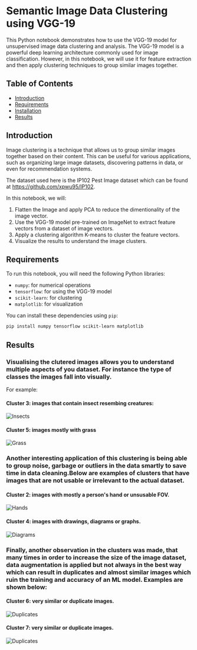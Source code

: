 # Semantic Image Data Clustering using VGG-19

This Python notebook demonstrates how to use the VGG-19 model for unsupervised image data clustering and analysis. The VGG-19 model is a powerful deep learning architecture commonly used for image classification. However, in this notebook, we will use it for feature extraction and then apply clustering techniques to group similar images together.

## Table of Contents

- [Introduction](#introduction)
- [Requirements](#requirements)
- [Installation](#installation)
- [Results](#results)

## Introduction

Image clustering is a technique that allows us to group similar images together based on their content. This can be useful for various applications, such as organizing large image datasets, discovering patterns in data, or even for recommendation systems.

The dataset used here is the IP102 Pest Image dataset which can be found at https://github.com/xpwu95/IP102.

In this notebook, we will:

1. Flatten the Image and apply PCA to reduce the dimentionality of the image vector.
2. Use the VGG-19 model pre-trained on ImageNet to extract feature vectors from a dataset of image vectors.
3. Apply a clustering algorithm K-means to cluster the feature vectors.
4. Visualize the results to understand the image clusters.

## Requirements

To run this notebook, you will need the following Python libraries:

- `numpy`: for numerical operations
- `tensorflow`: for using the VGG-19 model
- `scikit-learn`: for clustering
- `matplotlib`: for visualization

You can install these dependencies using `pip`:

```bash
pip install numpy tensorflow scikit-learn matplotlib
```

## Results

### Visualising the clutered images allows you to understand multiple aspects of you dataset. For instance the type of classes the images fall into visually.

For example:

#### Cluster 3: images that contain insect resembing creatures:

![Insects](images/cluster3.png)

#### Cluster 5: images mostly with grass

![Grass](images/cluster5.png)

### Another interesting application of this clustering is being able to group noise, garbage or outliers in the data smartly to save time in data cleaning.Below are examples of clusters that have images that are not usable or irrelevant to the actual dataset.

#### Cluster 2: images with mostly a person's hand or unsusable FOV.

![Hands](images/cluster2.png)

#### Cluster 4: images with drawings, diagrams or graphs.

![Diagrams](images/cluster4.png)

### Finally, another observation in the clusters was made, that many times in order to increase the size of the image dataset, data augmentation is applied but not always in the best way which can result in duplicates and almost similar images which ruin the training and accuracy of an ML model. Examples are shown below:

#### Cluster 6: very similar or duplicate images.

![Duplicates](images/cluster6.png)

#### Cluster 7: very similar or duplicate images.

![Duplicates](images/cluster7.png)
